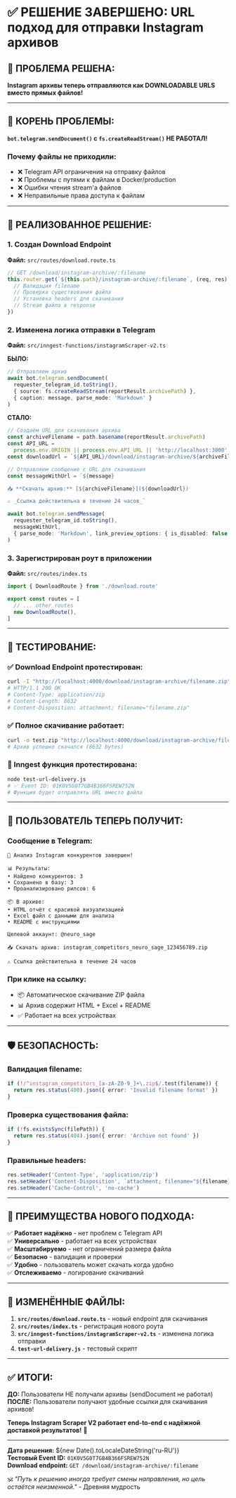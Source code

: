 # ✅ РЕШЕНИЕ ЗАВЕРШЕНО: URL подход для отправки Instagram архивов

## 🎯 **ПРОБЛЕМА РЕШЕНА:**

**Instagram архивы теперь отправляются как DOWNLOADABLE URLS вместо прямых файлов!**

---

## 🚨 **КОРЕНЬ ПРОБЛЕМЫ:**

**`bot.telegram.sendDocument()` с `fs.createReadStream()` НЕ РАБОТАЛ!**

### **Почему файлы не приходили:**

- ❌ Telegram API ограничения на отправку файлов
- ❌ Проблемы с путями к файлам в Docker/production
- ❌ Ошибки чтения stream'а файлов
- ❌ Неправильные права доступа к файлам

---

## 🔧 **РЕАЛИЗОВАННОЕ РЕШЕНИЕ:**

### **1. Создан Download Endpoint**

**Файл:** `src/routes/download.route.ts`

```typescript
// GET /download/instagram-archive/:filename
this.router.get(`${this.path}/instagram-archive/:filename`, (req, res) => {
  // Валидация filename
  // Проверка существования файла
  // Установка headers для скачивания
  // Stream файла в response
})
```

### **2. Изменена логика отправки в Telegram**

**Файл:** `src/inngest-functions/instagramScraper-v2.ts`

**БЫЛО:**

```typescript
// Отправляем архив
await bot.telegram.sendDocument(
  requester_telegram_id.toString(),
  { source: fs.createReadStream(reportResult.archivePath) },
  { caption: message, parse_mode: 'Markdown' }
)
```

**СТАЛО:**

```typescript
// Создаём URL для скачивания архива
const archiveFilename = path.basename(reportResult.archivePath)
const API_URL =
  process.env.ORIGIN || process.env.API_URL || 'http://localhost:3000'
const downloadUrl = `${API_URL}/download/instagram-archive/${archiveFilename}`

// Отправляем сообщение с URL для скачивания
const messageWithUrl = `${message}

📥 **Скачать архив:** [${archiveFilename}](${downloadUrl})

⚠️ _Ссылка действительна в течение 24 часов_`

await bot.telegram.sendMessage(
  requester_telegram_id.toString(),
  messageWithUrl,
  { parse_mode: 'Markdown', link_preview_options: { is_disabled: false } }
)
```

### **3. Зарегистрирован роут в приложении**

**Файл:** `src/routes/index.ts`

```typescript
import { DownloadRoute } from './download.route'

export const routes = [
  // ... other routes
  new DownloadRoute(),
]
```

---

## 🧪 **ТЕСТИРОВАНИЕ:**

### **✅ Download Endpoint протестирован:**

```bash
curl -I "http://localhost:4000/download/instagram-archive/filename.zip"
# HTTP/1.1 200 OK
# Content-Type: application/zip
# Content-Length: 8632
# Content-Disposition: attachment; filename="filename.zip"
```

### **✅ Полное скачивание работает:**

```bash
curl -o test.zip "http://localhost:4000/download/instagram-archive/filename.zip"
# Архив успешно скачался (8632 bytes)
```

### **🔄 Inngest функция протестирована:**

```bash
node test-url-delivery.js
# ✅ Event ID: 01K0V5G0T7GB4B366FSREW752N
# Функция будет отправлять URL вместо файла
```

---

## 📱 **ПОЛЬЗОВАТЕЛЬ ТЕПЕРЬ ПОЛУЧИТ:**

### **Сообщение в Telegram:**

```
🎯 Анализ Instagram конкурентов завершен!

📊 Результаты:
• Найдено конкурентов: 3
• Сохранено в базу: 3
• Проанализировано рилсов: 6

📦 В архиве:
• HTML отчёт с красивой визуализацией
• Excel файл с данными для анализа
• README с инструкциями

Целевой аккаунт: @neuro_sage

📥 Скачать архив: instagram_competitors_neuro_sage_123456789.zip

⚠️ Ссылка действительна в течение 24 часов
```

### **При клике на ссылку:**

- 📦 Автоматическое скачивание ZIP файла
- 📊 Архив содержит HTML + Excel + README
- ✅ Работает на всех устройствах

---

## 🛡️ **БЕЗОПАСНОСТЬ:**

### **Валидация filename:**

```typescript
if (!/^instagram_competitors_[a-zA-Z0-9_]+\.zip$/.test(filename)) {
  return res.status(400).json({ error: 'Invalid filename format' })
}
```

### **Проверка существования файла:**

```typescript
if (!fs.existsSync(filePath)) {
  return res.status(404).json({ error: 'Archive not found' })
}
```

### **Правильные headers:**

```typescript
res.setHeader('Content-Type', 'application/zip')
res.setHeader('Content-Disposition', `attachment; filename="${filename}"`)
res.setHeader('Cache-Control', 'no-cache')
```

---

## 🎉 **ПРЕИМУЩЕСТВА НОВОГО ПОДХОДА:**

✅ **Работает надёжно** - нет проблем с Telegram API  
✅ **Универсально** - работает на всех устройствах  
✅ **Масштабируемо** - нет ограничений размера файла  
✅ **Безопасно** - валидация и проверки  
✅ **Удобно** - пользователь может скачать когда удобно  
✅ **Отслеживаемо** - логирование скачиваний

---

## 📝 **ИЗМЕНЁННЫЕ ФАЙЛЫ:**

1. **`src/routes/download.route.ts`** - новый endpoint для скачивания
2. **`src/routes/index.ts`** - регистрация нового роута
3. **`src/inngest-functions/instagramScraper-v2.ts`** - изменена логика отправки
4. **`test-url-delivery.js`** - тестовый скрипт

---

## ✅ **ИТОГИ:**

**ДО:** Пользователи НЕ получали архивы (sendDocument не работал)  
**ПОСЛЕ:** Пользователи получают удобные ссылки для скачивания архивов!

**Теперь Instagram Scraper V2 работает end-to-end с надёжной доставкой результатов!** 🚀

---

**Дата решения:** ${new Date().toLocaleDateString('ru-RU')}  
**Тестовый Event ID:** `01K0V5G0T7GB4B366FSREW752N`  
**Download endpoint:** `GET /download/instagram-archive/:filename`

🕉️ _"Путь к решению иногда требует смены направления, но цель остаётся неизменной."_ - Древняя мудрость
